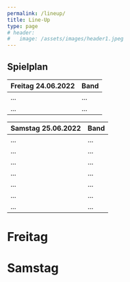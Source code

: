 ```yaml
---
permalink: /lineup/
title: Line-Up
type: page
# header:
#   image: /assets/images/header1.jpeg
---
```


## Spielplan

| Freitag 24.06.2022 | Band |
|-------|--------|
| ... | ... |
| ... | ... |

| Samstag 25.06.2022 | Band |
|-------|--------|
| ... | ... |
| ... | ... |
| ... | ... |
| ... | ... |
| ... | ... |
| ... | ... |
| ... | ... |


<!--
Hier zum Download als [Spielplan]( {{ '/assets/downloads/Spielplan_2018.pdf' | relative_url }} )

-->


<!-- | 20:00 - 23:00 | [STRAIGHT](#straight) | -->


<!-- | 14:30 - 15:15 | [LUCAS RIEGER](#lucasrieger) |
| 15:35 - 16:05 | [SCUNKS](#scunks) |
| 16:25 - 16:55 | [SPIT PINK](#spitpink) |
| 17:15 - 18:05 | [BLACK PALMS](#blackpalms) |
| 18:35 - 19:40 | [UWE AGAINST THE MACHINE](#uwe) |
| 20:20 - 21:50 | [KAPELLE PETRA](#kapelle) |
| 22:30 - 23:30 | [BAD NENNDORF BOYS](#bnboys) | -->


# Freitag

# Samstag